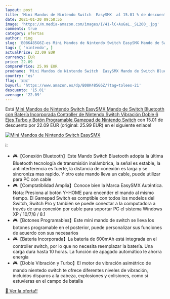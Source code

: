 ```yaml
---
layout: post
title: 'Mini Mandos de Nintendo Switch  EasySMX  al 15.01 % de descuento'
date: 2021-01-20 09:50:55
image: 'https://m.media-amazon.com/images/I/41-lC+AuGaL._SL200_.jpg'
comments: true
category: ofertas
author: ring
slug: 'B08K485G6Z-es Mini Mandos de Nintendo Switch EasySMX Mando de Switch...'
tags: [ 'nintendo', ]
actualPrice: 22.09 EUR
currency: EUR
price: 22.09
comparePrice: 25.99 EUR
prodname: 'Mini Mandos de Nintendo Switch  EasySMX Mando de Switch Bluetooth con Batería Incorporada  Controller de Nintendo Switch Vibración Doble  6 Ejes  Turbo y Botón Programable  Gamepad de Nintendo Switch'
country: 'es'
flag: '🇪🇸'
buyurl: 'https://www.amazon.es/dp/B08K485G6Z/?tag=tolees-21'
descuento: '15.01'
average: '22.09'
---
```


Está [Mini Mandos de Nintendo Switch  EasySMX Mando de Switch Bluetooth con Batería Incorporada  Controller de Nintendo Switch Vibración Doble  6 Ejes  Turbo y Botón Programable  Gamepad de Nintendo Switch](https://www.amazon.es/dp/B08K485G6Z/?tag=tolees-21) con 15.01 de descuento por 22.09 EUR (original: 25.99 EUR) en el siguiente enlace!

[![Mini Mandos de Nintendo Switch  EasySMX ](https://m.media-amazon.com/images/I/41-lC+AuGaL._SL200_.jpg)](https://www.amazon.es/dp/B08K485G6Z/?tag=tolees-21)

ℹ️:

- 🎮【Conexión Bluetooth】Este Mando Switch Bluetooth adopta la última Bluetooth tecnología de transmisión inalámbrica, la señal es estable, la antiinterferencia es fuerte, la distancia de conexión es larga y se sincroniza mas rapido. Y otro este mando lleva un cable, puede utilizar para PC con cable
- 🎮【Comptatiblidad Amplia】Conoce bien la Marca EasySMX Auténtica. Nota: Presiona al botón Y+HOME para encender el mando al mismo tiempo. El Gamepad Switch es comptible con todos los modelos del Switch, Switch Pro y también se puede conectar a la computadora a través de una conexión por cable para soportar PC el sistema Windows XP / 10/7/8 / 8.1
- 🎮【Botones Programables】Este mini mando de switch se lleva los botones programable en el posterior, puede personalizar sus funciones de acuerdo con sus necesarios
- 🎮【Bateria Incorporada】La batería de 600mAh está integrada en el controller switch, por lo que no necesita reemplazar la batería. Una carga dura hasta 10 horas. La función de apagado automático le ahorra energía
- 🎮【Doble Vibración y Turbo】El motor de vibración asimétrico de mando nientedo switch te ofrece diferentes niveles de vibración, incluidos disparos a la cabeza, explosiones y colisiones, como si estuvieras en el campo de batalla

[🛒 Ver la oferta!!](https://www.amazon.es/dp/B08K485G6Z/?tag=tolees-21)
